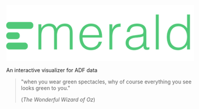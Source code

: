 ![Emerald](./emerald.png)

An interactive visualizer for ADF data

> "when you wear green spectacles, why of course everything you see looks green to you."
> 
> (_The Wonderful Wizard of Oz_)

